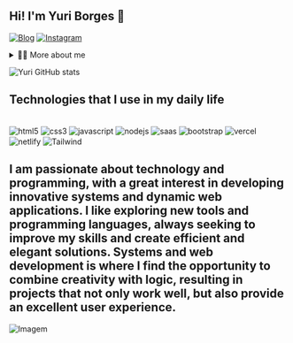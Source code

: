 ## Hi! I'm Yuri Borges 👋

[![Blog](https://img.shields.io/website?label=yuribmartins.dev&style=for-the-badge&url=https://sujeitoprogramador.com)](https://yuribmartins.dev)
[![Instagram](https://img.shields.io/badge/Instagram-E4405F?style=for-the-badge&logo=instagram&logoColor=white)](https://instagram.com/yuriiborr)

<!-- Dropdown -->
<details>
  <summary>👨‍💻 More about me</summary>

  - 💬I'm 16 years old, I currently live in Brazil. I started studying at the beginning of 2024 and I am fluent in English. I have experience with HTML, CSS(Tailwind, Sass and Bootstrap), JS, DB, API, NODEJS I analyze code, I also know how to work with servers, carrying out various jobs at SESI and SENAI, which ended up helping me develop important skills such as creativity, communication, marketing, analytical skills, etc.

  - ⚡ I enjoy reading, whether it's a good book, manga, or comics, as well as watching movies and playing games! I believe that our personal interests contribute to a more refined perception of things and problem-solving. \o/
</details>

![Yuri GitHub stats](https://github-readme-stats.vercel.app/api?username=YuriTheCoder&show_icons=true&theme=dracula)

## Technologies that I use in my daily life

<div style="display: inline_block"><br/>
  <img align="center" alt="html5" src="https://img.shields.io/badge/HTML5-E34F26?style=for-the-badge&logo=html5&logoColor=white" />
  <img align="center" alt="css3" src="https://img.shields.io/badge/CSS3-1572B6?style=for-the-badge&logo=css3&logoColor=white" />
  <img align="center" alt="javascript" src="https://img.shields.io/badge/JavaScript-F7DF1E?style=for-the-badge&logo=javascript&logoColor=black" />
  <img align="center" alt="nodejs" src="https://img.shields.io/badge/Node.js-43853D?style=for-the-badge&logo=node.js&logoColor=white" />
  <img align="center" alt="saas" src="https://img.shields.io/badge/Sass-CC6699?style=for-the-badge&logo=sass&logoColor=white"/>
  <img align="center" alt="bootstrap" src="https://img.shields.io/badge/Bootstrap-563D7C?style=for-the-badge&logo=bootstrap&logoColor=white" />
  <img align="center" alt="vercel" src="https://img.shields.io/badge/Vercel-000000?style=for-the-badge&logo=vercel&logoColor=white" />
  <img align="center" alt="netlify" src="https://img.shields.io/badge/Netlify-00C7B7?style=for-the-badge&logo=netlify&logoColor=white" />
  <img align="center" alt="Tailwind" src="https://img.shields.io/badge/Tailwind_CSS-38B2AC?style=for-the-badge&logo=tailwind-css&logoColor=white" />
</div>

## I am passionate about technology and programming, with a great interest in developing innovative systems and dynamic web applications. I like exploring new tools and programming languages, always seeking to improve my skills and create efficient and elegant solutions. Systems and web development is where I find the opportunity to combine creativity with logic, resulting in projects that not only work well, but also provide an excellent user experience.


<p align="left">
  <img align="center" src="https://github.com/VariableBee/VariableBee/assets/77739311/4e9f41af-6b57-49a7-b15a-74322e96b4d7" alt="Imagem">
</p>






